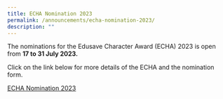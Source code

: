 ```yaml
---
title: ECHA Nomination 2023
permalink: /announcements/echa-nomination-2023/
description: ""
---
```

The nominations for the  Edusave Character Award  (ECHA) 2023 is open from **17 to 31 July 2023.** 

Click on the link below for more details of the ECHA and the nomination form.

[ECHA Nomination 2023](/learning-at-sms/student-development/echa-nomination)